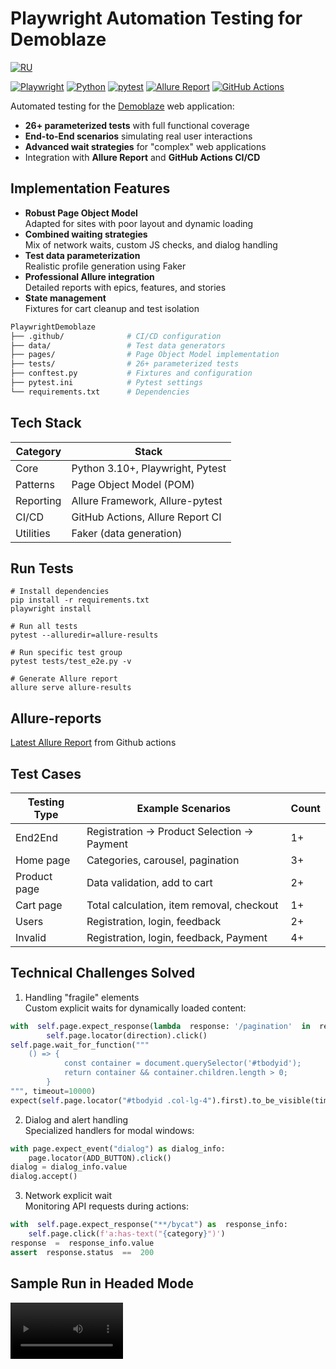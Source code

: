 # Playwright Automation Testing for Demoblaze

[![RU](https://img.shields.io/badge/RU-русский-0066CC?logo=russia&logoColor=white)](https://github.com/Ewerall/PlaywrightDemoblaze/blob/main/README.md)

[![Playwright](https://img.shields.io/badge/Playwright-2EAD33?logo=playwright&logoColor=white)](https://playwright.dev/)
[![Python](https://img.shields.io/badge/Python-3776AB?logo=python&logoColor=white)](https://www.python.org/)
[![pytest](https://img.shields.io/badge/pytest-0A9EDC?logo=pytest&logoColor=white)](https://docs.pytest.org/)
[![Allure Report](https://img.shields.io/badge/Allure_Report-FF4882?logo=allure&logoColor=white)](https://qameta.io/allure-report/)
[![GitHub Actions](https://img.shields.io/badge/GitHub_Actions-2088FF?logo=githubactions&logoColor=white)](https://github.com/Ewerall/PlaywrightDemoblaze/actions/workflows/ci.yml)

Automated testing for the [Demoblaze](https://demoblaze.com) web application:
- **26+ parameterized tests** with full functional coverage
- **End-to-End scenarios** simulating real user interactions
- **Advanced wait strategies** for "complex" web applications
- Integration with **Allure Report** and **GitHub Actions CI/CD**

## Implementation Features

- **Robust Page Object Model**  
  Adapted for sites with poor layout and dynamic loading
- **Combined waiting strategies**  
  Mix of network waits, custom JS checks, and dialog handling
- **Test data parameterization**  
  Realistic profile generation using Faker
- **Professional Allure integration**  
  Detailed reports with epics, features, and stories
- **State management**  
  Fixtures for cart cleanup and test isolation

```bash
PlaywrightDemoblaze
├── .github/              # CI/CD configuration
├── data/                 # Test data generators
├── pages/                # Page Object Model implementation
├── tests/                # 26+ parameterized tests
├── conftest.py           # Fixtures and configuration
├── pytest.ini            # Pytest settings
└── requirements.txt      # Dependencies
```

## Tech Stack

| Category | Stack |
|--|--|
| Core | Python 3.10+, Playwright, Pytest |]
| Patterns | Page Object Model (POM)|
| Reporting| Allure Framework, Allure-pytest|
| CI/CD | GitHub Actions, Allure Report CI |
| Utilities | Faker (data generation) |

## Run Tests
```
# Install dependencies
pip install -r requirements.txt
playwright install

# Run all tests
pytest --alluredir=allure-results

# Run specific test group
pytest tests/test_e2e.py -v

# Generate Allure report
allure serve allure-results
```

## Allure-reports
[Latest Allure Report](https://ewerall.github.io/PlaywrightDemoblaze/#suites/ac0d5a5ca3595f3896d8c76597ca74f3/3c820b7c61d675ab/ "Allure") from Github actions

## Test Cases
Testing Type | Example Scenarios | Count
|--|--|--|
End2End | Registration → Product Selection → Payment | 1+
Home page | Categories, carousel, pagination |	3+
Product page | Data validation, add to cart | 2+
Cart page| Total calculation, item removal, checkout | 1+
Users | Registration, login, feedback | 2+
Invalid | Registration, login, feedback, Payment | 4+

## Technical Challenges Solved

1. Handling "fragile" elements <br>
Custom explicit waits for dynamically loaded content:
```python
with  self.page.expect_response(lambda  response: '/pagination'  in  response.url  and  response.status  ==  200):
        self.page.locator(direction).click()
self.page.wait_for_function("""
	() => {
            const container = document.querySelector('#tbodyid');
            return container && container.children.length > 0;
        }
""", timeout=10000)
expect(self.page.locator("#tbodyid .col-lg-4").first).to_be_visible(timeout=10000)
```
2. Dialog and alert handling <br>
Specialized handlers for modal windows:

```python
with page.expect_event("dialog") as dialog_info:
    page.locator(ADD_BUTTON).click()
dialog = dialog_info.value
dialog.accept()
```

3. Network explicit wait <br>
Monitoring API requests during actions:

```python
with  self.page.expect_response("**/bycat") as  response_info:
	self.page.click(f'a:has-text("{category}")')
response  =  response_info.value
assert  response.status  ==  200
```

## Sample Run in Headed Mode

<video src='https://github.com/user-attachments/assets/1c503fa2-f8ec-4cfc-a1f5-7eefd5123ff6' width=180/>
